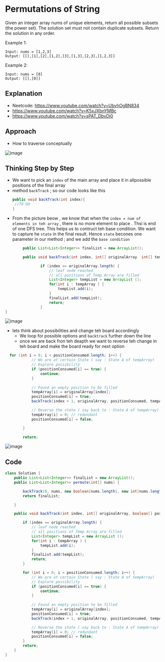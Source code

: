# Permutations of String

Given an integer array nums of unique elements, return all possible subsets (the power set).
The solution set must not contain duplicate subsets. Return the solution in any order. 

Example 1:
````
Input: nums = [1,2,3]
Output: [[],[1],[2],[1,2],[3],[1,3],[2,3],[1,2,3]]
````
Example 2:
````
Input: nums = [0]
Output: [[],[0]]
````


## Explanation
-  Neetcode: https://www.youtube.com/watch?v=UbyhOgBN834 
-  https://www.youtube.com/watch?v=K5xJXbnYMBc 
-  https://www.youtube.com/watch?v=sPAT_DbvDj0

## Approach 
- How to traverse conceptually 

![image](https://user-images.githubusercontent.com/8110582/168014118-049aeaac-7fd5-4185-9543-83f3e591e320.png)

## Thinking Step by Step
- We want to pick an `index` of the main array and place it in allpossible positions of the final array 
- method `backTrack` ; so our code looks like this
   ````java
   public void backTrack(int index){
    //TO DO
   }
   ````
- From the picture beow , we know that when the `index = num of elements in teh array` , there is no more element to place . Thsi is end of one DFS tree. This helps us to contruct teh base condition. We want to capture he `state` in the final result. Hence `state` becones one parameter in our method ; and we add the `base condition` 

````java
        public List<List<Integer>> finalList = new ArrayList();

        public void backTrack(int index, int[] originalArray  int[] tempArray) {

		        if (index == originalArray.length) {
		        	// leaf node reached
		        	// all positions of Temp Array are filled  
		        	List<Integer> tempList = new ArrayList ();
		        	for(int i : tempArray ) {
		        		tempList.add(i);
		        	}
		        	finalList.add(tempList);
		        	return;
		        }
}
````
![image](https://user-images.githubusercontent.com/8110582/168018702-3752b3b1-dcf0-47e9-b420-d79c297768f9.png)


- lets think about possibilities and change teh board accordingly 
  - We loop for possible options and `backtrack` further down the line
  - once we are back fron teh deapth we want to reverse teh change in teh board and make the board ready for next option
````java
  for (int i = 0; i < positionConsumed.length; i++) {
			// We are at certain State ( say : State A of tempArray)
			// Explore possibility
			if (positionConsumed[i] == true) {
				continue;
			}
            
			// Found an empty position to be filled 
			tempArray[i] = originalArray[index];
			positionConsumed[i] = true;
			backTrack(index + 1, originalArray, positionConsumed, tempArray);

			// Reverse the state ( say back to : State A of tempArray)
			tempArray[i] = 0; // redundant
			positionConsumed[i] = false;

		}

		return;
````
![image](https://user-images.githubusercontent.com/8110582/168018758-3a7a658f-e5ff-40ac-be14-fde7b8f88669.png)

## Code

````java
class Solution {
	public List<List<Integer>> finalList = new ArrayList();
	public List<List<Integer>> permute(int[] nums) {

		backTrack(0, nums, new boolean[nums.length], new int[nums.length]);
		return finalList;

	}

	public void backTrack(int index, int[] originalArray, boolean[] positionConsumed, int[] tempArray) {

		if (index == originalArray.length) {
			// leaf node reached
			// all positions of Temp Array are filled  
			List<Integer> tempList = new ArrayList ();
			for(int i : tempArray ) {
				tempList.add(i);
			}
			finalList.add(tempList);
			return;
		}

		for (int i = 0; i < positionConsumed.length; i++) {
			// We are at certain State ( say : State A of tempArray)
			// Explore possibility
			if (positionConsumed[i] == true) {
				continue;
			}
            
			// Found an empty position to be filled 
			tempArray[i] = originalArray[index];
			positionConsumed[i] = true;
			backTrack(index + 1, originalArray, positionConsumed, tempArray);

			// Reverse the state ( say back to : State A of tempArray)
			tempArray[i] = 0; // redundant
			positionConsumed[i] = false;
		}
		return;
	}   
}
````
